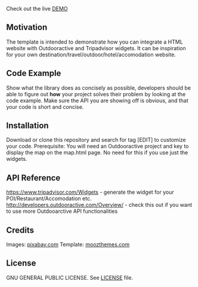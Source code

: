 Check out the live [DEMO](https://www.clustmart.com/romaniatourism/)

## Motivation

The template is intended to demonstrate how you can integrate a HTML website with Outdooractive and Tripadvisor widgets. It can be inspiration for your own destination/travel/outdoor/hotel/accomodation website.

## Code Example

Show what the library does as concisely as possible, developers should be able to figure out **how** your project solves their problem by looking at the code example. Make sure the API you are showing off is obvious, and that your code is short and concise.


## Installation

Download or clone this repository and search for tag [EDIT] to customize your code.
Prerequisite: You will need an Outdooractive project and key to display the map on the map.html page. No need for this if you use just the widgets. 

## API Reference

https://www.tripadvisor.com/Widgets - generate the widget for your POI/Restaurant/Accomodation etc.
http://developers.outdooractive.com/Overview/ - check this out if you want to use more Outdooarctive API functionalities

## Credits

Images: [pixabay.com](https://www.pixabay.com)
Template: [moozthemes.com](https://moozthemes.com)

## License

GNU GENERAL PUBLIC LICENSE. See [LICENSE](LICENSE) file.

